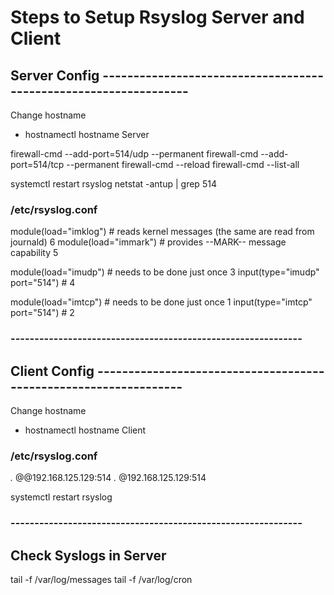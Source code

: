 # Steps to Setup Rsyslog Server and Client

## Server Config -----------------------------------------------------------------
Change hostname 
 - hostnamectl hostname Server

firewall-cmd --add-port=514/udp --permanent
firewall-cmd --add-port=514/tcp --permanent
firewall-cmd --reload
firewall-cmd --list-all

systemctl restart rsyslog
netstat -antup | grep 514


### /etc/rsyslog.conf

module(load="imklog") # reads kernel messages (the same are read from journald) 6
module(load="immark") # provides --MARK-- message capability 5

module(load="imudp") # needs to be done just once 3
input(type="imudp" port="514") # 4

module(load="imtcp") # needs to be done just once 1
input(type="imtcp" port="514") # 2

### -------------------------------------------------------------


## Client Config -----------------------------------------------------------------

Change hostname 
 - hostnamectl hostname Client


### /etc/rsyslog.conf

*.* @@192.168.125.129:514
*.* @192.168.125.129:514


systemctl restart rsyslog

### -------------------------------------------------------------

## Check Syslogs in Server

tail -f /var/log/messages
tail -f /var/log/cron
